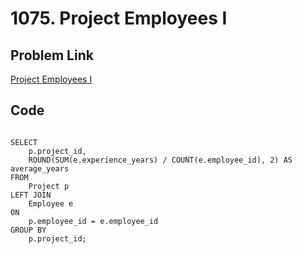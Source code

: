 # 1075. Project Employees I
## Problem Link
[Project Employees I](https://leetcode.com/problems/project-employees-i/description/?envType=study-plan-v2&envId=top-sql-50)

## Code

```MySQL

SELECT 
    p.project_id, 
    ROUND(SUM(e.experience_years) / COUNT(e.employee_id), 2) AS average_years
FROM 
    Project p
LEFT JOIN 
    Employee e
ON 
    p.employee_id = e.employee_id
GROUP BY 
    p.project_id;
